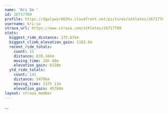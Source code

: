 ```yaml
---
name: 'Kri So '
id: 26717769
profile: https://dgalywyr863hv.cloudfront.net/pictures/athletes/26717769/7761026/14/large.jpg
username: kri-so
strava_url: https://www.strava.com/athletes/26717769
stats:
  biggest_ride_distance: 175.67km
  biggest_climb_elevation_gain: 1102.6m
  recent_ride_totals:
    count: 15
    distance: 639.34km
    moving_time: 26h 48m
    elevation_gain: 6138m
  ytd_ride_totals:
    count: 141
    distance: 5479km
    moving_time: 237h 11m
    elevation_gain: 45768m
layout: strava_member
--- 
```

...

